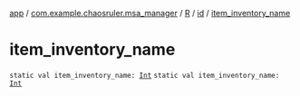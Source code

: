 [app](../../../index.md) / [com.example.chaosruler.msa_manager](../../index.md) / [R](../index.md) / [id](index.md) / [item_inventory_name](.)

# item_inventory_name

`static val item_inventory_name: `[`Int`](https://kotlinlang.org/api/latest/jvm/stdlib/kotlin/-int/index.html)
`static val item_inventory_name: `[`Int`](https://kotlinlang.org/api/latest/jvm/stdlib/kotlin/-int/index.html)